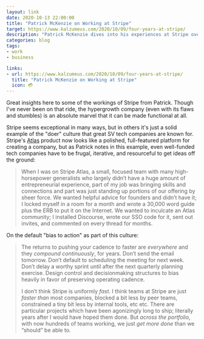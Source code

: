 ```yaml
---
layout: link
date: 2020-10-13 22:00:00
title: "Patrick McKenzie on Working at Stripe"
target: https://www.kalzumeus.com/2020/10/09/four-years-at-stripe/
description: "Patrick McKenzie dives into his experiences at Stripe over the past 4 years."
categories: blog
tags:
- work
- business

links:
- url: https://www.kalzumeus.com/2020/10/09/four-years-at-stripe/
  title: "Patrick McKenzie on Working at Stripe"
  icon: 💳
---
```


Great insights here to some of the workings of Stripe from Patrick. Though I've never been on that ride, the hypergrowth company (even with its flaws and stumbles) is an absolute marvel that it can be made functional at all.

Stripe seems exceptional in many ways, but in others it's just a solid example of the "doer" culture that great SV tech companies are known for. Stripe's [Atlas](https://stripe.com/atlas "Stripe Atlas") product now looks like a polished, full-featured platform for creating a company, but as Patrick notes in this example, even well-funded tech companies have to be frugal, iterative, and resourceful to get ideas off the ground:

> When I was on Stripe Atlas, a small, focused team with many high-horsepower generalists who largely didn’t have a huge amount of entrepreneurial experience, part of my job was bringing skills and connections and part was just standing up portions of our offering by sheer force. We wanted helpful advice for founders and didn’t have it; I locked myself in a room for a month and wrote a 30,000 word guide plus the ERB to put it on the Internet. We wanted to inculcate an Atlas community; I installed Discourse, wrote our SSO code for it, sent out invites, and commented on every thread for months.

On the default "bias to action" as part of this culture:

> The returns to pushing your cadence to faster are _everywhere_ and they _compound continuously_, for years. Don’t send the email tomorrow. Don’t default to scheduling the meeting for next week. Don’t delay a worthy sprint until after the next quarterly planning exercise. Design control and decisionmaking structures to bias heavily in favor of preserving operating cadence.
>
> I don’t think Stripe is uniformly _fast_. I think teams at Stripe are just _faster than_ most companies, blocked a bit less by peer teams, constrained a tiny bit less by internal tools, etc etc. There are particular projects which have been agonizingly long to ship; literally years after I would have hoped them done. But _across the portfolio_, with now hundreds of teams working, we just _get more done_ than we “should” be able to.
